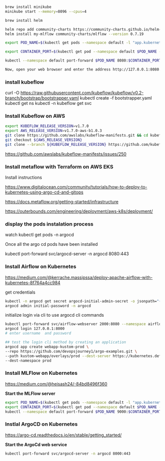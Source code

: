 ```bash

brew install minikube
minikube start --memory=8096 --cpus=4

brew install helm

helm repo add community-charts https://community-charts.github.io/helm-charts
helm install my-mlflow community-charts/mlflow --version 0.7.19

```

```bash
export POD_NAME=$(kubectl get pods --namespace default -l "app.kubernetes.io/name=mlflow,app.kubernetes.io/instance=my-mlflow" -o jsonpath="{.items[0].metadata.name}")

export CONTAINER_PORT=$(kubectl get pod --namespace default $POD_NAME -o jsonpath="{.spec.containers[0].ports[0].containerPort}")

kubectl --namespace default port-forward $POD_NAME 8080:$CONTAINER_PORT

Now, open your web browser and enter the address http://127.0.0.1:8080. 
```


### install kubeflow

curl -O https://raw.githubusercontent.com/kubeflow/kubeflow/v0.2-branch/bootstrap/bootstrapper.yaml
kubectl create -f bootstrapper.yaml
 kubectl get ns
 kubectl -n kubeflow get svc



 ### Install Kubeflow on AWS

```bash
export KUBEFLOW_RELEASE_VERSION=v1.7.0
export AWS_RELEASE_VERSION=v1.7.0-aws-b1.0.3
git clone https://github.com/awslabs/kubeflow-manifests.git && cd kubeflow-manifests
git checkout ${AWS_RELEASE_VERSION}
git clone --branch ${KUBEFLOW_RELEASE_VERSION} https://github.com/kubeflow/manifests.git upstream
```

https://github.com/awslabs/kubeflow-manifests/issues/250


### Install metaflow with Terraform on AWS EKS

Install instructions

https://www.digitalocean.com/community/tutorials/how-to-deploy-to-kubernetes-using-argo-cd-and-gitops


https://docs.metaflow.org/getting-started/infrastructure

https://outerbounds.com/engineering/deployment/aws-k8s/deployment/


### display the pods instalation process 
watch kubectl get pods -n argocd

Once all the argo cd pods have been installed

kubectl port-forward svc/argocd-server -n argocd 8080:443


### Install Airflow on Kubernetes
https://medium.com/@kerrache.massipssa/deploy-apache-airflow-with-kubernetes-8f764a4cc984

get credentials
```bash
kubectl -n argocd get secret argocd-initial-admin-secret -o jsonpath="{.data.password}" | base64 -d
argocd admin initial-password -n argocd
```

initialize login via cli to use argocd cli commands
```bash
kubectl port-forward svc/airflow-webserver 2000:8080 --namespace airflow
argocd login 127.0.0.1:8000
# enter username  and password
```

```bash
## test the login cli method by creating an application
argocd app create webapp-kustom-prod \
--repo https://github.com/devopsjourney1/argo-examples.git \
--path kustom-webapp/overlays/prod --dest-server https://kubernetes.default.svc \
--dest-namespace prod
```

### Install MLFlow on Kubernetes
https://medium.com/@heisash24/-84bd8496f360

**Start the MLFlow server**

```bash
export POD_NAME=$(kubectl get pods --namespace default -l "app.kubernetes.io/name=mlflow,app.kubernetes.io/instance=my-mlflow" -o jsonpath="{.items[0].metadata.name}")
export CONTAINER_PORT=$(kubectl get pod --namespace default $POD_NAME -o jsonpath="{.spec.containers[0].ports[0].containerPort}")
kubectl --namespace default port-forward $POD_NAME 9000:$CONTAINER_PORT
```


### Instlal ArgoCD on Kubernetes
https://argo-cd.readthedocs.io/en/stable/getting_started/


**Start the ArgoCd web service**

```bash
kubectl port-forward svc/argocd-server -n argocd 8000:443
```